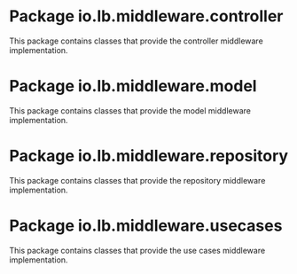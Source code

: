 # Package io.lb.middleware.controller
This package contains classes that provide the controller middleware implementation.

# Package io.lb.middleware.model
This package contains classes that provide the model middleware implementation.

# Package io.lb.middleware.repository
This package contains classes that provide the repository middleware implementation.

# Package io.lb.middleware.usecases
This package contains classes that provide the use cases middleware implementation.